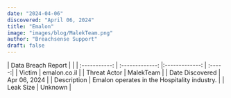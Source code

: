 ```yaml
---
date: "2024-04-06"
discovered: "April 06, 2024"
title: "Emalon"
image: "images/blog/MalekTeam.png"
author: "Breachsense Support"
draft: false
---
```


| Data Breach Report           |              | 
| :-----------: | :-------------:     |:-------------:    | :-----:|
| Victim      | emalon.co.il      | 
| Threat Actor      | MalekTeam      | 
| Date Discovered      | Apr 06, 2024      | 
| Description      | Emalon operates in the Hospitality industry.      | 
| Leak Size      | Unknown      | 

